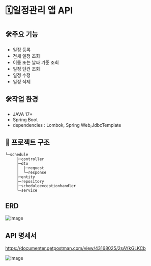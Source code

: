 # 🗓️일정관리 앱 API

## 🛠️주요 기능
* 일정 등록 
* 전체 일정 조회
* 이름 또는 날짜 기준 조회
* 일정 단건 조회
* 일정 수정 
* 일정 삭제 

## 🛠️작업 환경
* JAVA 17+
* Spring Boot
* dependencies : Lombok, Spring Web,JdbcTemplate

## 📁 프로젝트 구조 
```
└─schedule
     ├─controller
     ├─dto
     │  ├─request
     │  └─response
     ├─entity
     ├─repository
     ├─scheduleexceptionhandler
     └─service
```



## ERD
![image](https://github.com/user-attachments/assets/3b512c72-a047-449c-a6da-0ec98fe82b11)

## API 명세서
https://documenter.getpostman.com/view/43168025/2sAYkGLKCb

![image](https://github.com/user-attachments/assets/7087c96f-2de7-4bdc-95e3-00c811c43021)


